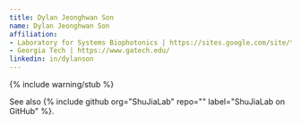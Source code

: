 ```yaml
---
title: Dylan Jeonghwan Son
name: Dylan Jeonghwan Son
affiliation:
- Laboratory for Systems Biophotonics | https://sites.google.com/site/thejialab/members
- Georgia Tech | https://www.gatech.edu/
linkedin: in/dylanson
---
```


{% include warning/stub %}

See also {% include github org="ShuJiaLab" repo="" label="ShuJiaLab on GitHub" %}.
